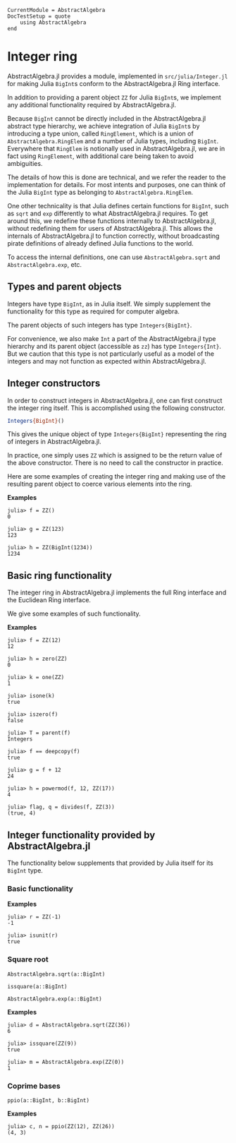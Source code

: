 ```@meta
CurrentModule = AbstractAlgebra
DocTestSetup = quote
    using AbstractAlgebra
end
```

# Integer ring

AbstractAlgebra.jl provides a module, implemented in `src/julia/Integer.jl` for
making Julia `BigInt`s conform to the AbstractAlgebra.jl Ring interface.

In addition to providing a parent object `ZZ` for Julia `BigInt`s, we implement
any additional functionality required by AbstractAlgebra.jl.

Because `BigInt` cannot be directly included in the AbstractAlgebra.jl abstract type
hierarchy, we achieve integration of Julia `BigInt`s by introducing a type union, called
`RingElement`, which is a union of `AbstractAlgebra.RingElem` and a number of Julia
types, including `BigInt`. Everywhere that `RingElem` is notionally used in
AbstractAlgebra.jl, we are in fact using `RingElement`, with additional care being taken
to avoid ambiguities.

The details of how this is done are technical, and we refer the reader to the
implementation for details. For most intents and purposes, one can think of the Julia
`BigInt` type as belonging to `AbstractAlgebra.RingElem`.

One other technicality is that Julia defines certain functions for `BigInt`, such as
`sqrt` and `exp` differently to what AbstractAlgebra.jl requires. To get around this,
we redefine these functions internally to AbstractAlgebra.jl, without redefining them
for users of AbstractAlgebra.jl. This allows the internals of AbstractAlgebra.jl to
function correctly, without broadcasting pirate definitions of already defined Julia
functions to the world.

To access the internal definitions, one can use `AbstractAlgebra.sqrt` and
`AbstractAlgebra.exp`, etc.

## Types and parent objects

Integers have type `BigInt`, as in Julia itself. We simply supplement the functionality
for this type as required for computer algebra.

The parent objects of such integers has type `Integers{BigInt}`.

For convenience, we also make `Int` a part of the AbstractAlgebra.jl type hierarchy
and its parent object (accessible as `zz`) has type `Integers{Int}`. But we caution
that this type is not particularly useful as a model of the integers and may not
function as expected within AbstractAlgebra.jl.

## Integer constructors

In order to construct integers in AbstractAlgebra.jl, one can first construct the
integer ring itself. This is accomplished using the following constructor.

```julia
Integers{BigInt}()
```

This gives the unique object of type `Integers{BigInt}` representing the ring of
integers in AbstractAlgebra.jl.

In practice, one simply uses `ZZ` which is assigned to be the return value of the
above constructor. There is no need to call the constructor in practice.

Here are some examples of creating the integer ring and making use of the
resulting parent object to coerce various elements into the ring.

**Examples**

```jldoctest
julia> f = ZZ()
0

julia> g = ZZ(123)
123

julia> h = ZZ(BigInt(1234))
1234

```

## Basic ring functionality

The integer ring in AbstractAlgebra.jl implements the full Ring interface and the 
Euclidean Ring interface.

We give some examples of such functionality.

**Examples**

```jldoctest
julia> f = ZZ(12)
12

julia> h = zero(ZZ)
0

julia> k = one(ZZ)
1

julia> isone(k)
true

julia> iszero(f)
false

julia> T = parent(f)
Integers

julia> f == deepcopy(f)
true

julia> g = f + 12
24

julia> h = powermod(f, 12, ZZ(17))
4

julia> flag, q = divides(f, ZZ(3))
(true, 4)

```

## Integer functionality provided by AbstractAlgebra.jl

The functionality below supplements that provided by Julia itself for its `BigInt` type.

### Basic functionality

**Examples**

```jldoctest
julia> r = ZZ(-1)
-1

julia> isunit(r)
true

```

### Square root

```@docs
AbstractAlgebra.sqrt(a::BigInt)
```

```@docs
issquare(a::BigInt)
```

```@docs
AbstractAlgebra.exp(a::BigInt)
```

**Examples**

```jldoctest
julia> d = AbstractAlgebra.sqrt(ZZ(36))
6

julia> issquare(ZZ(9))
true

julia> m = AbstractAlgebra.exp(ZZ(0))
1
```
### Coprime bases

```@docs
ppio(a::BigInt, b::BigInt)
```

**Examples**

```jldoctest
julia> c, n = ppio(ZZ(12), ZZ(26))
(4, 3)

```


